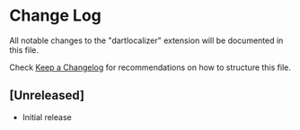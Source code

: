 # Change Log

All notable changes to the "dartlocalizer" extension will be documented in this file.

Check [Keep a Changelog](http://keepachangelog.com/) for recommendations on how to structure this file.

## [Unreleased]

- Initial release
